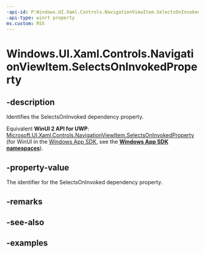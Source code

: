```yaml
---
-api-id: P:Windows.UI.Xaml.Controls.NavigationViewItem.SelectsOnInvokedProperty
-api-type: winrt property
ms.custom: RS5
---
```


<!-- Property syntax.
public DependencyProperty SelectsOnInvokedProperty { get; }
-->

# Windows.UI.Xaml.Controls.NavigationViewItem.SelectsOnInvokedProperty

## -description

Identifies the SelectsOnInvoked dependency property.

Equivalent **WinUI 2 API for UWP**: [Microsoft.UI.Xaml.Controls.NavigationViewItem.SelectsOnInvokedProperty](/windows/winui/api/microsoft.ui.xaml.controls.navigationviewitem.selectsoninvokedproperty) (for WinUI in the [Windows App SDK](/windows/apps/windows-app-sdk/), see the **[Windows App SDK namespaces](/windows/windows-app-sdk/api/winrt/)**).

## -property-value

The identifier for the SelectsOnInvoked dependency property.

## -remarks

## -see-also

## -examples

